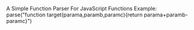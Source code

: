 A Simple Function Parser For JavaScript Functions
Example: parse("function target(parama,paramb,paramc){return parama+paramb-paramc}")

